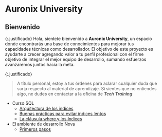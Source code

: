 # Auronix University

## Bienvenido
{:.justificado}
Hola, sientete bienvenido a **Auronix University**, un espacio donde encontrarás una base de conocimientos para mejorar tus capacidades técnicas como desarrollador. El objetivo de este proyecto es ayudarte a crecer agregando valor a tu perfil profesional con el firme objetivo de integrar el mejor equipo de desarrollo, sumando esfuerzos avanzaremos juntos hacia la meta.

{:.justificado}
>A título personal, estoy a tus órdenes para aclarar cualquier duda que surja respecto al material de aprendizaje. Si sientes que no entiendes algo, no dudes en contactar a la oficina de ***Tech Training*** 

* Curso SQL
  * [Arquitectura de los índices](auronixuniversity/cursosql/estructuraindice.md)
  * [Buenas prácticas para evitar índices lentos]()
  * [La cláusula where y los índices]()
* El ambiente de desarrollo Nova
  * [Primeros pasos]()

<style>
  .justificado{
     text-align:justify;
    }
</style>
